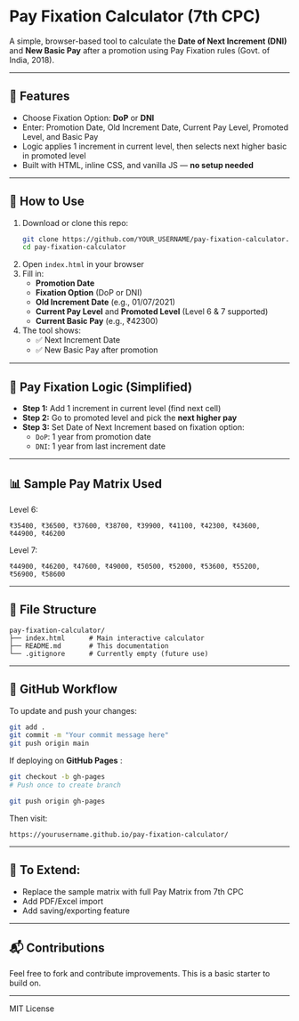 # Pay Fixation Calculator (7th CPC)

A simple, browser-based tool to calculate the **Date of Next Increment (DNI)** and **New Basic Pay** after a promotion using Pay Fixation rules (Govt. of India, 2018).

---

## 🔧 Features

* Choose Fixation Option: **DoP** or **DNI**
* Enter: Promotion Date, Old Increment Date, Current Pay Level, Promoted Level, and Basic Pay
* Logic applies 1 increment in current level, then selects next higher basic in promoted level
* Built with HTML, inline CSS, and vanilla JS — **no setup needed**

---

## 🚀 How to Use

1. Download or clone this repo:
   ```bash
   git clone https://github.com/YOUR_USERNAME/pay-fixation-calculator.git
   cd pay-fixation-calculator
   ```
2. Open `index.html` in your browser
3. Fill in:
   * **Promotion Date**
   * **Fixation Option** (DoP or DNI)
   * **Old Increment Date** (e.g., 01/07/2021)
   * **Current Pay Level** and **Promoted Level** (Level 6 & 7 supported)
   * **Current Basic Pay** (e.g., ₹42300)
4. The tool shows:
   * ✅ Next Increment Date
   * ✅ New Basic Pay after promotion

---

## 🧠 Pay Fixation Logic (Simplified)

* **Step 1:** Add 1 increment in current level (find next cell)
* **Step 2:** Go to promoted level and pick the **next higher pay**
* **Step 3:** Set Date of Next Increment based on fixation option:
  * `DoP`: 1 year from promotion date
  * `DNI`: 1 year from last increment date

---

## 📊 Sample Pay Matrix Used

Level 6:

```
₹35400, ₹36500, ₹37600, ₹38700, ₹39900, ₹41100, ₹42300, ₹43600, ₹44900, ₹46200
```

Level 7:

```
₹44900, ₹46200, ₹47600, ₹49000, ₹50500, ₹52000, ₹53600, ₹55200, ₹56900, ₹58600
```

---

## 📁 File Structure

```
pay-fixation-calculator/
├── index.html      # Main interactive calculator
├── README.md       # This documentation
└── .gitignore      # Currently empty (future use)
```

---

## 🔄 GitHub Workflow

To update and push your changes:

```bash
git add .
git commit -m "Your commit message here"
git push origin main
```

If deploying on  **GitHub Pages** :

```bash
git checkout -b gh-pages
# Push once to create branch

git push origin gh-pages
```

Then visit:

```
https://yourusername.github.io/pay-fixation-calculator/
```

---

## 🧩 To Extend:

* Replace the sample matrix with full Pay Matrix from 7th CPC
* Add PDF/Excel import
* Add saving/exporting feature

---

## 📬 Contributions

Feel free to fork and contribute improvements. This is a basic starter to build on.

---

MIT License
